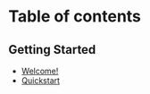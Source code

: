 # Table of contents

## Getting Started

* [Welcome!](README.md)
* [Quickstart](getting-started/quickstart.md)
